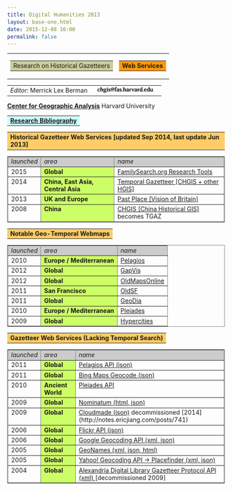 ```yaml
---
title: Digital Humanities 2013
layout: base-one.html
date: 2015-12-08 16:00
permalink: false
---
```

<div class="chunk">

<table border="0" cellpadding="0" cellspacing="0">
 <tbody>
 <tr><td>
<table  border="0" cellpadding="3">
 <tbody><tr bgcolor="#cccc99">
  <td>Research on Historical Gazetteers
  </td>
 </tr>
</tbody></table></td>
<td>
<table  border="0" cellpadding="3">
 <tbody><tr bgcolor="#ff9900">
    <td><b>Web Services</b></td>
 </tr>
</tbody></table>
</td>
 </tr>
</tbody></table>
<p>
<table >
 <tbody>
 <tr>
  <td valign="top">
  <i>Editor:</i>  Merrick Lex Berman  
  </td>  
  <td><img src="chgis_poc_sm.jpg">
  </td>
 </tr>
</tbody>
</table>

<p><b><a href="http://www.iq.harvard.edu/people/lex-berman">Center for Geographic Analysis</a></b>   Harvard University
<p>

<p>
<table border="0" cellpadding="3">
 <tbody><tr bgcolor="#ccffff">
  <td><b><a href="gazetteer_bibliog.html" >Research Bibliography</a></b></td>
 </tr>
</tbody></table>

<p>
<p>
   
<table>
 <tbody><tr bgcolor="#ffcc66">
  <td><b>Historical Gazetteer Web Services [updated Sep 2014, last update Jun 2013]</b></td>
 </tr>
</tbody></table>
<table border="1" bordercolor=gray cellpadding="6" cellspacing="0">
 <tbody>
  <tr>
  <td bgcolor="#cccccc"><i>launched</i></td>
  <td bgcolor="#cccccc" valign="top"><i>area</i></td>
  <td  bgcolor="#cccccc" valign="top"><i>name</i></td>
 </tr>

 <tr>
    <td valign="top">2015</td>
         <td bgcolor="#ccff66" valign="top"><b>Global</b></td>
	        <td valign="top"><a href="https://familysearch.org/research/places/" target="_new">FamilySearch.org Research Tools</td>
		 </tr>

 <tr>
   <td valign="top">2014</td>
     <td bgcolor="#ccff66" valign="top"><b>China, East Asia, Central Asia</b></td>
       <td valign="top"><a href="http://maps.cga.harvard.edu/tgaz/" target="_new">Temporal Gazetteer [CHGIS + other HGIS]</td>
 </tr>


 <tr>
   <td valign="top">2013</td>
     <td bgcolor="#ccff66" valign="top"><b>UK and Europe</b></td>
       <td valign="top"><a href="http://www.pastplace.org" target="_new">Past Place [Vision of Britain]</td>
 </tr>

 <tr>
  <td valign="top">2008</td>
  <td bgcolor="#ccff66" valign="top"><b>China</b></td>
  <td valign="top"><a href="http://maps.cga.harvard.edu/tgaz/" target="_new">CHGIS [China Historical GIS]</a> becomes TGAZ</td>
 </tr>
</tbody></table>

<p>
<p>
   
<table>
 <tbody><tr bgcolor="#ffcc66">
  <td><b>Notable Geo-Temporal Webmaps</b></td>
 </tr>
</tbody></table>
<table border="1" bordercolor=gray cellpadding="6" cellspacing="0">
 <tbody>
  <tr>
  <td bgcolor="#cccccc"><i>launched</i></td>
  <td bgcolor="#cccccc" valign="top"><i>area</i></td>
  <td  bgcolor="#cccccc" valign="top"><i>name</i></td>
 </tr>

 <tr>
  <td valign="top">2010</td>
  <td bgcolor="#ccff66" valign="top"><b>Europe / Mediterranean</b></td>
  <td valign="top"><a href="http://pelagios.org/maps/greco-roman/" target="_new">Pelagios</td>
 </tr>
 <tr>

 <tr>
  <td valign="top">2012</td>
  <td bgcolor="#ccff66" valign="top"><b>Global</b></td>
  <td valign="top"><a href=" http://gap.alexandriaarchive.org/gapvis/index.html" target="_new">GapVis</td>
 </tr>
 <tr>

 <tr>
  <td valign="top">2012</td>
  <td bgcolor="#ccff66" valign="top"><b>Global</b></td>
  <td valign="top"><a href="http://oldmapsonline.org" target="_new">OldMapsOnline</td>
 </tr>
 <tr>
  <td valign="top">2011</td>
  <td bgcolor="#ccff66" valign="top"><b>San Francisco</b></td>
  <td valign="top"><a href="http://oldsf.org" target="_new">OldSF</td>
 </tr>
  <tr>
  <td valign="top">2011</td>
  <td bgcolor="#ccff66" valign="top"><b>Global</b></td>
  <td valign="top"><a href="http://geodia.laits.utexas.edu/timemap.html" target="_new">GeoDia</td>
 </tr>

  <tr>
  <td valign="top">2010</td>
  <td bgcolor="#ccff66" valign="top"><b>Europe / Mediterranean</b></td>
  <td valign="top"><a href="http://pleiades.stoa.org/" target="_new">Pleiades</td>
 </tr>
 <tr>

 <tr>
  <td valign="top">2009</td>
  <td bgcolor="#ccff66" valign="top"><b>Global</b></td>
  <td valign="top"><a href=" http://hypercities.ats.ucla.edu/" target="_new">Hypercities</td>
 </tr>
</tbody></table>

<p><p>
<table>
 <tbody><tr bgcolor="#ffcc66">
  <td><b>Gazetteer Web Services (Lacking Temporal Search)</b></td>
 </tr>
</tbody></table>
<table border="1" bordercolor=gray cellpadding="6" cellspacing="0">
 <tbody>
  <tr>
  <td bgcolor="#cccccc"><i>launched</i></td>
  <td bgcolor="#cccccc" valign="top"><i>area</i></td>
  <td  bgcolor="#cccccc" valign="top"><i>name</i></td>
 </tr>


 <tr>
   <td valign="top">2011</td>
     <td bgcolor="#ccff66" valign="top"><b>Global</b></td>
       <td valign="top"><a href="https://github.com/pelagios/pelagios-graph-explorer/wiki/API-Overview" target="_new">Pelagios API (json)</a>  </td>
        </tr>


 <tr>
  <td valign="top">2011</td>
  <td bgcolor="#ccff66" valign="top"><b>Global</b></td>
  <td valign="top"><a href=" http://msdn.microsoft.com/en-us/library/ff701715.aspx" target="_new">Bing Maps Geocode (json)</a>  </td>
 </tr>

 <tr>
  <td valign="top">2010</td>
  <td bgcolor="#ccff66" valign="top"><b>Ancient World</b></td>
  <td valign="top"><a href="http://api.pleiades.stoa.org" target="_new">Pleiades API</a></td>
 </tr>
 
 <tr>
  <td valign="top">2009</td>
  <td bgcolor="#ccff66" valign="top"><b>Global</b></td>
  <td valign="top"><a href="http://nominatim.openstreetmap.org/" target="_new">Nominatum (html, json)</a></td>
 </tr>
 
 <tr>
  <td valign="top">2009</td>
  <td bgcolor="#ccff66" valign="top"><b>Global</b></td>
  <td valign="top"><a href="http://developers.cloudmade.com/wiki/geocoding-http-api/Documentation" target="_new">Cloudmade (json)</a> decommissioned [2014](http://notes.ericjiang.com/posts/741)</td>
 </tr>
 
 <tr>
  <td valign="top">2006</td>
  <td bgcolor="#ccff66" valign="top"><b>Global</b></td>
  <td valign="top"><a href="http://www.flickr.com/services/api/" target="_new">Flickr API (json)</a></td>
 </tr>
 
 <tr>
  <td valign="top">2006</td>
  <td bgcolor="#ccff66" valign="top"><b>Global</b></td>
  <td valign="top"><a href="http://code.google.com/apis/maps/documentation/geocoding/" target="_new">Google Geocoding API (xml, json)</a></td>
 </tr>
 
 <tr>
  <td valign="top">2005</td>
  <td bgcolor="#ccff66" valign="top"><b>Global</b></td>
  <td valign="top"><a href="http://www.geonames.org/export/" target="_new">GeoNames (xml, json, html)</a></td>
 </tr>

 <tr>
  <td valign="top">2005</td>
  <td bgcolor="#ccff66" valign="top"><b>Global</b></td>
  <td valign="top"><a href="http://developer.yahoo.com/geo/placefinder/" target="_new">Yahoo! Geocoding API -> Placefinder (xml, json)</a></td>
 </tr>
 
  <tr>
  <td valign="top">2004</td>
  <td bgcolor="#ccff66" valign="top"><b>Global</b></td>
  <td valign="top"><a href="http://www.alexandria.ucsb.edu/gazetteer/protocol/" target="_new">Alexandria Digital Library Gazetteer Protocol API (xml) </a> [decommissioned 2009]</td>
 </tr>
  
</tbody></table>


</div>